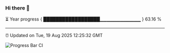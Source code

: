 ### Hi there 👋

⏳ Year progress { ██████████████████▁▁▁▁▁▁▁▁▁▁▁▁ } 63.16 %

---

⏰ Updated on Tue, 19 Aug 2025 12:25:32 GMT

![Progress Bar CI](https://github.com/code-lakshay/GitHub-Actions-Demo/workflows/Progress%20Bar%20CI/badge.svg)

